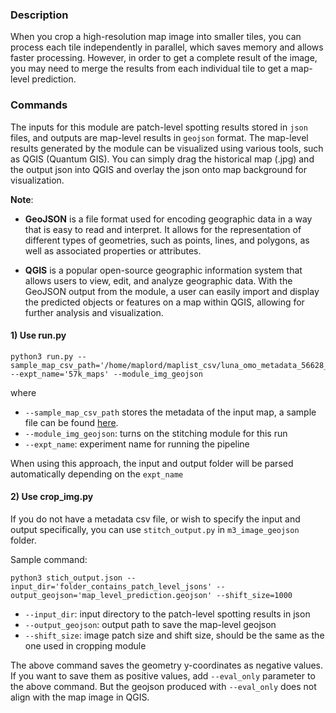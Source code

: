### Description
When you crop a high-resolution map image into smaller tiles, you can process each tile independently in parallel, which saves memory and allows faster processing. However, in order to get a complete result of the image, you may need to merge the results from each individual tile to get a map-level prediction.

### Commands

The inputs for this module are patch-level spotting results stored in `json` files, and outputs are map-level results in `geojson` format. The map-level results generated by the module can be visualized using various tools, such as QGIS (Quantum GIS). You can simply drag the historical map (.jpg) and the output json into QGIS and overlay the json onto map background for visualization. 

**Note**: 
* **GeoJSON** is a file format used for encoding geographic data in a way that is easy to read and interpret. It allows for the representation of different types of geometries, such as points, lines, and polygons, as well as associated properties or attributes.

* **QGIS** is a popular open-source geographic information system that allows users to view, edit, and analyze geographic data. With the GeoJSON output from the module, a user can easily import and display the predicted objects or features on a map within QGIS, allowing for further analysis and visualization.



#### 1) Use run.py 
```
python3 run.py --sample_map_csv_path='/home/maplord/maplist_csv/luna_omo_metadata_56628_20220724.csv'  --expt_name='57k_maps' --module_img_geojson
```

where

* `--sample_map_csv_path` stores the metadata of the input map, a sample file can be found [here](https://searchworks.stanford.edu/view/ss311gz1992). 
* `--module_img_geojson`:  turns on the stitching module for this run 
* `--expt_name`: experiment name for running the pipeline

When using this approach, the input and output folder will be parsed automatically depending on the `expt_name`

#### 2) Use crop_img.py

If you do not have a metadata csv file, or wish to specify the input and output specifically, you can use `stitch_output.py` in `m3_image_geojson` folder. 

Sample command: 
```
python3 stich_output.json --input_dir='folder_contains_patch_level_jsons' --output_geojson='map_level_prediction.geojson' --shift_size=1000 
```

* `--input_dir`: input directory to the patch-level spotting results in json
* `--output_geojson`: output path to save the map-level geojson
* `--shift_size`: image patch size and shift size, should be the same as the one used in cropping module

The above command saves the geometry y-coordinates as negative values. If you want to save them as positive values, add `--eval_only` parameter to the above command. But the geojson produced with `--eval_only` does not align with the map image in QGIS. 
